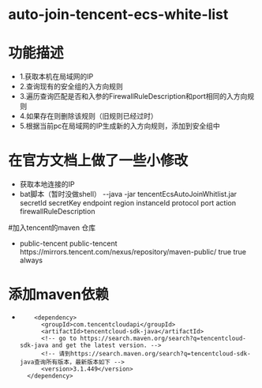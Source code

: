 # auto-join-tencent-ecs-white-list

# 功能描述
- 1.获取本机在局域网的IP
- 2.查询现有的安全组的入方向规则
- 3.遍历查询匹配是否和入参的FirewallRuleDescription和port相同的入方向规则
- 4.如果存在则删除该规则（旧规则已经过时）
- 5.根据当前pc在局域网的IP生成新的入方向规则，添加到安全组中

# 在官方文档上做了一些小修改
- 获取本地连接的IP
- bat脚本（暂时没做shell）
--java -jar tencentEcsAutoJoinWhitlist.jar secretId secretKey endpoint region instanceId protocol port action firewallRuleDescription

#加入tencent的maven 仓库
- 	<profile>
	  <id>public-tencent</id> 
	  <repositories>
		<repository>
		  <id>public-tencent</id> 
		  <url>https://mirrors.tencent.com/nexus/repository/maven-public/</url> 
		  <releases>
			<enabled>true</enabled>
		  </releases> 
		  <snapshots>
			<enabled>true</enabled> 
			<updatePolicy>always</updatePolicy>
		  </snapshots>
		</repository>
	  </repositories>
	</profile>
  
# 添加maven依赖
-         <dependency>
            <groupId>com.tencentcloudapi</groupId>
            <artifactId>tencentcloud-sdk-java</artifactId>
            <!-- go to https://search.maven.org/search?q=tencentcloud-sdk-java and get the latest version. -->
            <!-- 请到https://search.maven.org/search?q=tencentcloud-sdk-java查询所有版本，最新版本如下 -->
            <version>3.1.449</version>
        </dependency>
